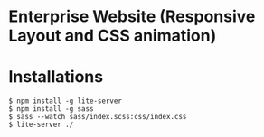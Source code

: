 # Enterprise Website (Responsive Layout and CSS animation)

# Installations

```
$ npm install -g lite-server
$ npm install -g sass
$ sass --watch sass/index.scss:css/index.css
$ lite-server ./
```
